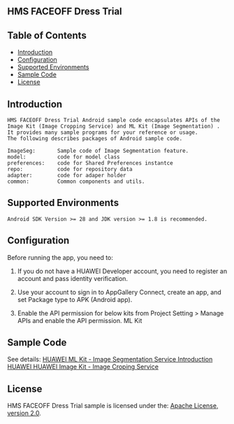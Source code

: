 ## HMS FACEOFF Dress Trial


## Table of Contents

 * [Introduction](#introduction)
 * [Configuration ](#configuration )
 * [Supported Environments](#supported-environments)
 * [Sample Code](#Sample-Code)
 * [License](#license)


## Introduction
    HMS FACEOFF Dress Trial Android sample code encapsulates APIs of the Image Kit (Image Cropping Service) and ML Kit (Image Segmentation) . It provides many sample programs for your reference or usage.
    The following describes packages of Android sample code.

    ImageSeg:		Sample code of Image Segmentation feature.  
	model:			code for model class
	preferences:	code for Shared Preferences instantce 
	repo:			code for repository data
	adapter:		code for adaper holder
    common:         Common components and utils.


## Supported Environments
	Android SDK Version >= 28 and JDK version >= 1.8 is recommended.


## Configuration
Before running the app, you need to:
1. If you do not have a HUAWEI Developer account, you need to register an account and pass identity verification.
2. Use your account to sign in to AppGallery Connect, create an app, and set Package type to APK (Android app).

3. Enable the API permission for below kits from Project Setting > Manage APIs and enable the API permission.
	ML Kit


## Sample Code
  See details: [HUAWEI ML Kit - Image Segmentation Service Introduction](https://developer.huawei.com/consumer/en/doc/development/HMSCore-Guides/seg-sdk-0000001050038094)
               [HUAWEI HUAWEI Image Kit - Image Croping Service](https://developer.huawei.com/consumer/en/doc/development/HMSCore-Guides/vision-service-dev_crop-0000001054686036)
	 
##  License
  HMS FACEOFF Dress Trial sample is licensed under the: [Apache License, version 2.0](http://www.apache.org/licenses/LICENSE-2.0).

